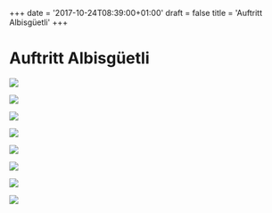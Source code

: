+++
date = '2017-10-24T08:39:00+01:00'
draft = false
title = 'Auftritt Albisgüetli'
+++

# Auftritt Albisgüetli

[![](http://tambourenarthgoldau.ch/wp-content/uploads/2017/10/thumbnail_0170-150x150.jpg)](http://tambourenarthgoldau.ch/?attachment_id=2943)

[![](http://tambourenarthgoldau.ch/wp-content/uploads/2017/10/thumbnail_0174-150x150.jpg)](http://tambourenarthgoldau.ch/?attachment_id=2942)

[![](http://tambourenarthgoldau.ch/wp-content/uploads/2017/10/thumbnail_0169-150x150.jpg)](http://tambourenarthgoldau.ch/?attachment_id=2940)

  

[![](http://tambourenarthgoldau.ch/wp-content/uploads/2017/10/thumbnail_0173-150x150.jpg)](http://tambourenarthgoldau.ch/?attachment_id=2939)

[![](http://tambourenarthgoldau.ch/wp-content/uploads/2017/10/thumbnail_0168-150x150.jpg)](http://tambourenarthgoldau.ch/?attachment_id=2938)

[![](http://tambourenarthgoldau.ch/wp-content/uploads/2017/10/thumbnail_0172-150x150.jpg)](http://tambourenarthgoldau.ch/?attachment_id=2937)

  

[![](http://tambourenarthgoldau.ch/wp-content/uploads/2017/10/thumbnail_0167-150x150.jpg)](http://tambourenarthgoldau.ch/?attachment_id=2936)

[![](http://tambourenarthgoldau.ch/wp-content/uploads/2017/10/thumbnail_0176-150x150.jpg)](http://tambourenarthgoldau.ch/?attachment_id=2935)
